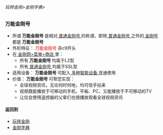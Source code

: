 ###### 玩转金刚>金刚字典>

### 万能金刚号

- 所谓<Strong> 万能金刚号 </Strong>是相对[ 普通金刚号 ](https://github.com/a2zitpro/web/blob/master/singlepurposekkid.md)的称谓，即除[ 普通金刚号 ](https://github.com/a2zitpro/web/blob/master/singlepurposekkid.md)之外的[ 金刚号 ](https://github.com/a2zitpro/web/blob/master/kkid.md)都是<Strong> 万能金刚号 </Strong>
- 外形特征：<font color="Red"> 万能金刚号 </font>非c9开头
- 在[ 金刚网>菜单>商店 ](https://atozitpro.net/shop)里：
  - 所有<Strong> 万能金刚号 </Strong >均属于L2型
  - 所有[ 普通金刚号 ](https://github.com/a2zitpro/web/blob/master/singlepurposekkid.md)均属于SSL型
- 适用设备：<Strong> 万能金刚号 </Strong>可配入[ 多种智能设备 ](https://github.com/a2zitpro/web/blob/master/list_kkproducts1.0.md)连通使用
- 价值：<Strong> 万能金刚号 </Strong>可帮您实现：
  - 全球视频资讯，无论何时何地，均可信手拈来
  - 视频既能播放于可移动的手机、平板、PC，又能播放于不可移动的TV
  - 让仅会使用遥控器的父辈们也很播放观看全球视频资讯


#### 返回到
- [玩转金刚](https://github.com/a2zitpro/web/blob/master/LadderFree/main.md)
- [金刚字典](https://github.com/a2zitpro/web/blob/master/LadderFree/kkDictionary/kkDictionary.md)



